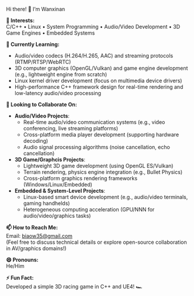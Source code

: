 Hi there! 👋 I’m Wanxinan  

**👀 Interests:**  
C/C++ • Linux • System Programming • Audio/Video Development • 3D Game Engines • Embedded Systems  

**🌱 Currently Learning:**  
- Audio/video codecs (H.264/H.265, AAC) and streaming protocols (RTMP/RTSP/WebRTC)  
- 3D computer graphics (OpenGL/Vulkan) and game engine development (e.g., lightweight engine from scratch)  
- Linux kernel driver development (focus on multimedia device drivers)  
- High-performance C++ framework design for real-time rendering and low-latency audio/video processing  

**💞 Looking to Collaborate On:**  
- **Audio/Video Projects**:  
  - Real-time audio/video communication systems (e.g., video conferencing, live streaming platforms)  
  - Cross-platform media player development (supporting hardware decoding)  
  - Audio signal processing algorithms (noise cancellation, echo cancellation)  
- **3D Game/Graphcis Projects**:  
  - Lightweight 3D game development (using OpenGL ES/Vulkan)  
  - Terrain rendering, physics engine integration (e.g., Bullet Physics)  
  - Cross-platform graphics rendering frameworks (Windows/Linux/Embedded)  
- **Embedded & System-Level Projects**:  
  - Linux-based smart device development (e.g., audio/video terminals, gaming handhelds)  
  - Heterogeneous computing acceleration (GPU/NNN for audio/video/graphics tasks)  

**📫 How to Reach Me:**  
Email: [biaow35@gmail.com](mailto:biaow35@gmail.com)  
(Feel free to discuss technical details or explore open-source collaboration in AV/graphics domains!)  

**😄 Pronouns:**  
He/Him  

**⚡ Fun Fact:**  
Developed a simple 3D racing game in C++ and UE4! 🏎️  
